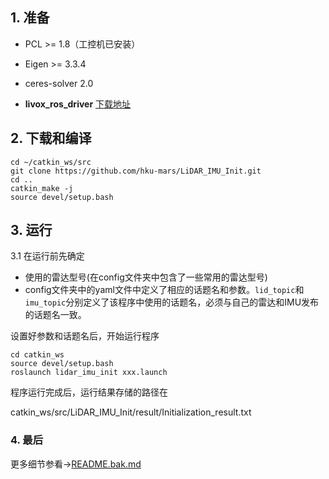 ## 1. 准备

- PCL    >= 1.8（工控机已安装）

- Eigen  >= 3.3.4

- ceres-solver 2.0

- **livox_ros_driver**  [下载地址](https://github.com/Livox-SDK/livox_ros_driver)

  

## 2. 下载和编译

```
cd ~/catkin_ws/src
git clone https://github.com/hku-mars/LiDAR_IMU_Init.git
cd ..
catkin_make -j
source devel/setup.bash
```



## 3. 运行

3.1 在运行前先确定

- 使用的雷达型号(在config文件夹中包含了一些常用的雷达型号)
- config文件夹中的yaml文件中定义了相应的话题名和参数。`lid_topic`和`imu_topic`分别定义了该程序中使用的话题名，必须与自己的雷达和IMU发布的话题名一致。


设置好参数和话题名后，开始运行程序

```
cd catkin_ws
source devel/setup.bash
roslaunch lidar_imu_init xxx.launch
```

程序运行完成后，运行结果存储的路径在

catkin_ws/src/LiDAR_IMU_Init/result/Initialization_result.txt

### 4. 最后

更多细节参看->[README.bak.md](./README.bak.md)
